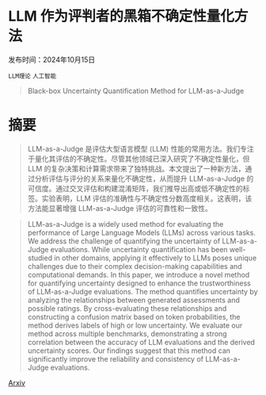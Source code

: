 # LLM 作为评判者的黑箱不确定性量化方法

发布时间：2024年10月15日

`LLM理论` `人工智能`

> Black-box Uncertainty Quantification Method for LLM-as-a-Judge

# 摘要

> LLM-as-a-Judge 是评估大型语言模型 (LLM) 性能的常用方法。我们专注于量化其评估的不确定性。尽管其他领域已深入研究了不确定性量化，但 LLM 的复杂决策和计算需求带来了独特挑战。本文提出了一种新方法，通过分析评估与评分的关系来量化不确定性，从而提升 LLM-as-a-Judge 的可信度。通过交叉评估和构建混淆矩阵，我们推导出高或低不确定性的标签。实验表明，LLM 评估的准确性与不确定性分数高度相关。这表明，该方法能显著增强 LLM-as-a-Judge 评估的可靠性和一致性。

> LLM-as-a-Judge is a widely used method for evaluating the performance of Large Language Models (LLMs) across various tasks. We address the challenge of quantifying the uncertainty of LLM-as-a-Judge evaluations. While uncertainty quantification has been well-studied in other domains, applying it effectively to LLMs poses unique challenges due to their complex decision-making capabilities and computational demands. In this paper, we introduce a novel method for quantifying uncertainty designed to enhance the trustworthiness of LLM-as-a-Judge evaluations. The method quantifies uncertainty by analyzing the relationships between generated assessments and possible ratings. By cross-evaluating these relationships and constructing a confusion matrix based on token probabilities, the method derives labels of high or low uncertainty. We evaluate our method across multiple benchmarks, demonstrating a strong correlation between the accuracy of LLM evaluations and the derived uncertainty scores. Our findings suggest that this method can significantly improve the reliability and consistency of LLM-as-a-Judge evaluations.

[Arxiv](https://arxiv.org/abs/2410.11594)